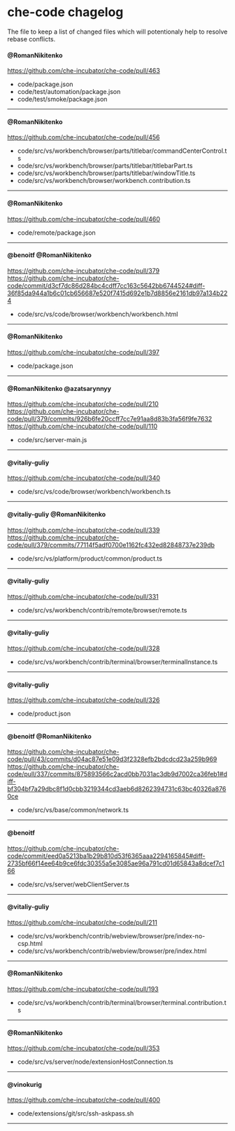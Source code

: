 # che-code chagelog

The file to keep a list of changed files which will potentionaly help to resolve rebase conflicts.

#### @RomanNikitenko
https://github.com/che-incubator/che-code/pull/463

- code/package.json
- code/test/automation/package.json
- code/test/smoke/package.json
---

#### @RomanNikitenko
https://github.com/che-incubator/che-code/pull/456

- code/src/vs/workbench/browser/parts/titlebar/commandCenterControl.ts
- code/src/vs/workbench/browser/parts/titlebar/titlebarPart.ts
- code/src/vs/workbench/browser/parts/titlebar/windowTitle.ts
- code/src/vs/workbench/browser/workbench.contribution.ts
---

#### @RomanNikitenko
https://github.com/che-incubator/che-code/pull/460

- code/remote/package.json
---

#### @benoitf @RomanNikitenko
https://github.com/che-incubator/che-code/pull/379 \
https://github.com/che-incubator/che-code/commit/d3cf7dc86d284bc4cdff7cc163c5642bb6744524#diff-36f85da944a1b6c01cb656687e520f7415d692e1b7d8856e2161db97a134b224

- code/src/vs/code/browser/workbench/workbench.html
---

#### @RomanNikitenko
https://github.com/che-incubator/che-code/pull/397

- code/package.json
---
#### @RomanNikitenko @azatsarynnyy
https://github.com/che-incubator/che-code/pull/210 \
https://github.com/che-incubator/che-code/pull/379/commits/926b6fe20ccff7cc7e91aa8d83b3fa56f9fe7632 \
https://github.com/che-incubator/che-code/pull/110

- code/src/server-main.js
---

#### @vitaliy-guliy
https://github.com/che-incubator/che-code/pull/340

- code/src/vs/code/browser/workbench/workbench.ts
---

#### @vitaliy-guliy @RomanNikitenko
https://github.com/che-incubator/che-code/pull/339 \
https://github.com/che-incubator/che-code/pull/379/commits/77114f5adf0700e1162fc432ed82848737e239db

- code/src/vs/platform/product/common/product.ts
---

#### @vitaliy-guliy
https://github.com/che-incubator/che-code/pull/331

- code/src/vs/workbench/contrib/remote/browser/remote.ts
---

#### @vitaliy-guliy
https://github.com/che-incubator/che-code/pull/328

- code/src/vs/workbench/contrib/terminal/browser/terminalInstance.ts
---

#### @vitaliy-guliy
https://github.com/che-incubator/che-code/pull/326

- code/product.json
---

#### @benoitf @RomanNikitenko  
https://github.com/che-incubator/che-code/pull/43/commits/d04ac87e51e09d3f2328efb2bdcdcd23a259b969 \
https://github.com/che-incubator/che-code/pull/337/commits/875893566c2acd0bb7031ac3db9d7002ca36feb1#diff-bf304bf7a29dbc8f1d0cbb3219344cd3aeb6d8262394731c63bc40326a8760ce

- code/src/vs/base/common/network.ts
---

#### @benoitf 
https://github.com/che-incubator/che-code/commit/eed0a5213ba1b29b810d53f6365aaa2294165845#diff-2735bf66f14ee64b9ce6fdc30355a5e3085ae96a791cd01d65843a8dcef7c166

- code/src/vs/server/webClientServer.ts
---

#### @vitaliy-guliy
https://github.com/che-incubator/che-code/pull/211

- code/src/vs/workbench/contrib/webview/browser/pre/index-no-csp.html
- code/src/vs/workbench/contrib/webview/browser/pre/index.html
---

#### @RomanNikitenko
https://github.com/che-incubator/che-code/pull/193

- code/src/vs/workbench/contrib/terminal/browser/terminal.contribution.ts
---

#### @RomanNikitenko
https://github.com/che-incubator/che-code/pull/353

- code/src/vs/server/node/extensionHostConnection.ts
---

#### @vinokurig
https://github.com/che-incubator/che-code/pull/400

- code/extensions/git/src/ssh-askpass.sh
---
